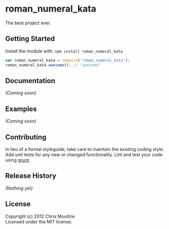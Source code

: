 # roman_numeral_kata

The best project ever.

## Getting Started
Install the module with: `npm install roman_numeral_kata`

```javascript
var roman_numeral_kata = require('roman_numeral_kata');
roman_numeral_kata.awesome(); // "awesome"
```

## Documentation
_(Coming soon)_

## Examples
_(Coming soon)_

## Contributing
In lieu of a formal styleguide, take care to maintain the existing coding style. Add unit tests for any new or changed functionality. Lint and test your code using [grunt](https://github.com/gruntjs/grunt).

## Release History
_(Nothing yet)_

## License
Copyright (c) 2012 Chris Moultrie  
Licensed under the MIT license.
